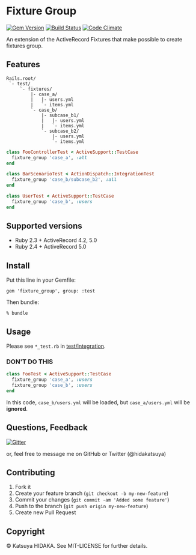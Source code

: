 # Fixture Group

[![Gem Version](https://badge.fury.io/rb/fixture_group.svg)](http://badge.fury.io/rb/fixture_group)
[![Build Status](https://travis-ci.org/hidakatsuya/fixture_group.svg?branch=master)](https://travis-ci.org/hidakatsuya/fixture_group)
[![Code Climate](https://codeclimate.com/github/hidakatsuya/fixture_group/badges/gpa.svg)](https://codeclimate.com/github/hidakatsuya/fixture_group)

An extension of the ActiveRecord Fixtures that make possible to create fixtures group.

## Features

```
Rails.root/
 `- test/
     `- fixtures/
         |- case_a/
         |   |- users.yml
         |   `- items.yml
         `- case_b/
             |- subcase_b1/
             |   |- users.yml
             |   `- items.yml
             `- subcase_b2/
                 |- users.yml
                 `- items.yml
```

```ruby
class FooControllerTest < ActiveSupport::TestCase
  fixture_group 'case_a', :all
end

class BarScenarioTest < ActionDispatch::IntegrationTest
  fixture_group 'case_b/subcase_b2', :all
end

class UserTest < ActiveSupport::TestCase
  fixture_group 'case_b', :users
end
```

## Supported versions

  * Ruby 2.3 + ActiveRecord 4.2, 5.0
  * Ruby 2.4 + ActiveRecord 5.0

## Install

Put this line in your Gemfile:

    gem 'fixture_group', group: :test

Then bundle:

    % bundle

## Usage

Please see `*_test.rb` in  [test/integration](https://github.com/hidakatsuya/fixture_group/tree/master/test/integration).

### DON'T DO THIS

```ruby
class FooTest < ActiveSupport::TestCase
  fixture_group 'case_a', :users
  fixture_group 'case_b', :users
end
```

In this code, `case_b/users.yml` will be loaded, but `case_a/users.yml` will be **ignored**.

## Questions, Feedback

[![Gitter](https://badges.gitter.im/Join%20Chat.svg)](https://gitter.im/hidakatsuya/fixture_group?utm_source=badge&utm_medium=badge&utm_campaign=pr-badge)

or, feel free to message me on GitHub or Twitter (@hidakatsuya)

## Contributing

  1. Fork it
  2. Create your feature branch (`git checkout -b my-new-feature`)
  3. Commit your changes (`git commit -am 'Added some feature'`)
  4. Push to the branch (`git push origin my-new-feature`)
  5. Create new Pull Request

## Copyright

&copy; Katsuya HIDAKA. See MIT-LICENSE for further details.
